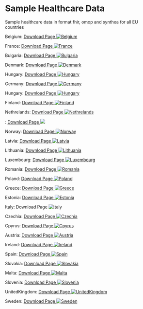 # Sample Healthcare Data #
Sample healthcare data in format fhir, omop and synthea for all EU countries

Belgium: [ Download Page ](https://github.com/science-automation/healthcare-europe-sample/tree/BE) [![Belgium](https://dev.azure.com/shambergerm/HealthcareEuropeSample/_apis/build/status/Belgium?branchName=master)](https://dev.azure.com/shambergerm/HealthcareEuropeSample/_build/latest?definitionId=3&branchName=master)

France: [ Download Page ](https://github.com/science-automation/healthcare-europe-sample/tree/FR) [![France](https://dev.azure.com/shambergerm/HealthcareEuropeSample/_apis/build/status/France?branchName=master)](https://dev.azure.com/shambergerm/HealthcareEuropeSample/_build/latest?definitionId=3&branchName=master)

Bulgaria: [ Download Page ](https://github.com/science-automation/healthcare-europe-sample/tree/BG) [![Bulgaria](https://dev.azure.com/shambergerm/HealthcareEuropeSample/_apis/build/status/Bulgaria?branchName=master)](https://dev.azure.com/shambergerm/HealthcareEuropeSample/_build/latest?definitionId=3&branchName=master)

Denmark: [ Download Page ](https://github.com/science-automation/healthcare-europe-sample/tree/DK) [![Denmark](https://dev.azure.com/shambergerm/HealthcareEuropeSample/_apis/build/status/Denmark?branchName=master)](https://dev.azure.com/shambergerm/HealthcareEuropeSample/_build/latest?definitionId=3&branchName=master)

Hungary: [ Download Page ](https://github.com/science-automation/healthcare-europe-sample/tree/HR) [![Hungary](https://dev.azure.com/shambergerm/HealthcareEuropeSample/_apis/build/status/Hungary?branchName=master)](https://dev.azure.com/shambergerm/HealthcareEuropeSample/_build/latest?definitionId=3&branchName=master)

Germany: [ Download Page ](https://github.com/science-automation/healthcare-europe-sample/tree/DE) [![Germany](https://dev.azure.com/shambergerm/HealthcareEuropeSample/_apis/build/status/Germany?branchName=master)](https://dev.azure.com/shambergerm/HealthcareEuropeSample/_build/latest?definitionId=3&branchName=master)

Hungary: [ Download Page ](https://github.com/science-automation/healthcare-europe-sample/tree/HU) [![Hungary](https://dev.azure.com/shambergerm/HealthcareEuropeSample/_apis/build/status/Hungary?branchName=master)](https://dev.azure.com/shambergerm/HealthcareEuropeSample/_build/latest?definitionId=3&branchName=master)

Finland: [ Download Page ](https://github.com/science-automation/healthcare-europe-sample/tree/FI) [![Finland](https://dev.azure.com/shambergerm/HealthcareEuropeSample/_apis/build/status/Finland?branchName=master)](https://dev.azure.com/shambergerm/HealthcareEuropeSample/_build/latest?definitionId=3&branchName=master)

Nethrelands: [ Download Page ](https://github.com/science-automation/healthcare-europe-sample/tree/NL) [![Nethrelands](https://dev.azure.com/shambergerm/HealthcareEuropeSample/_apis/build/status/Nethrelands?branchName=master)](https://dev.azure.com/shambergerm/HealthcareEuropeSample/_build/latest?definitionId=3&branchName=master)

: [ Download Page ](https://github.com/science-automation/healthcare-europe-sample/tree/PT) [![](https://dev.azure.com/shambergerm/HealthcareEuropeSample/_apis/build/status/?branchName=master)](https://dev.azure.com/shambergerm/HealthcareEuropeSample/_build/latest?definitionId=3&branchName=master)

Norway: [ Download Page ](https://github.com/science-automation/healthcare-europe-sample/tree/NO) [![Norway](https://dev.azure.com/shambergerm/HealthcareEuropeSample/_apis/build/status/Norway?branchName=master)](https://dev.azure.com/shambergerm/HealthcareEuropeSample/_build/latest?definitionId=3&branchName=master)

Latvia: [ Download Page ](https://github.com/science-automation/healthcare-europe-sample/tree/LV) [![Latvia](https://dev.azure.com/shambergerm/HealthcareEuropeSample/_apis/build/status/Latvia?branchName=master)](https://dev.azure.com/shambergerm/HealthcareEuropeSample/_build/latest?definitionId=3&branchName=master)

Lithuania: [ Download Page ](https://github.com/science-automation/healthcare-europe-sample/tree/LT) [![Lithuania](https://dev.azure.com/shambergerm/HealthcareEuropeSample/_apis/build/status/Lithuania?branchName=master)](https://dev.azure.com/shambergerm/HealthcareEuropeSample/_build/latest?definitionId=3&branchName=master)

Luxembourg: [ Download Page ](https://github.com/science-automation/healthcare-europe-sample/tree/LU) [![Luxembourg](https://dev.azure.com/shambergerm/HealthcareEuropeSample/_apis/build/status/Luxembourg?branchName=master)](https://dev.azure.com/shambergerm/HealthcareEuropeSample/_build/latest?definitionId=3&branchName=master)

Romania: [ Download Page ](https://github.com/science-automation/healthcare-europe-sample/tree/RO) [![Romania](https://dev.azure.com/shambergerm/HealthcareEuropeSample/_apis/build/status/Romania?branchName=master)](https://dev.azure.com/shambergerm/HealthcareEuropeSample/_build/latest?definitionId=3&branchName=master)

Poland: [ Download Page ](https://github.com/science-automation/healthcare-europe-sample/tree/PL) [![Poland](https://dev.azure.com/shambergerm/HealthcareEuropeSample/_apis/build/status/Poland?branchName=master)](https://dev.azure.com/shambergerm/HealthcareEuropeSample/_build/latest?definitionId=3&branchName=master)

Greece: [ Download Page ](https://github.com/science-automation/healthcare-europe-sample/tree/GR) [![Greece](https://dev.azure.com/shambergerm/HealthcareEuropeSample/_apis/build/status/Greece?branchName=master)](https://dev.azure.com/shambergerm/HealthcareEuropeSample/_build/latest?definitionId=3&branchName=master)

Estonia: [ Download Page ](https://github.com/science-automation/healthcare-europe-sample/tree/EE) [![Estonia](https://dev.azure.com/shambergerm/HealthcareEuropeSample/_apis/build/status/Estonia?branchName=master)](https://dev.azure.com/shambergerm/HealthcareEuropeSample/_build/latest?definitionId=3&branchName=master)

Italy: [ Download Page ](https://github.com/science-automation/healthcare-europe-sample/tree/IT) [![Italy](https://dev.azure.com/shambergerm/HealthcareEuropeSample/_apis/build/status/Italy?branchName=master)](https://dev.azure.com/shambergerm/HealthcareEuropeSample/_build/latest?definitionId=3&branchName=master)

Czechia: [ Download Page ](https://github.com/science-automation/healthcare-europe-sample/tree/CZ) [![Czechia](https://dev.azure.com/shambergerm/HealthcareEuropeSample/_apis/build/status/Czechia?branchName=master)](https://dev.azure.com/shambergerm/HealthcareEuropeSample/_build/latest?definitionId=3&branchName=master)

Cpyrus: [ Download Page ](https://github.com/science-automation/healthcare-europe-sample/tree/CY) [![Cpyrus](https://dev.azure.com/shambergerm/HealthcareEuropeSample/_apis/build/status/Cpyrus?branchName=master)](https://dev.azure.com/shambergerm/HealthcareEuropeSample/_build/latest?definitionId=3&branchName=master)

Austria: [ Download Page ](https://github.com/science-automation/healthcare-europe-sample/tree/AT) [![Austria](https://dev.azure.com/shambergerm/HealthcareEuropeSample/_apis/build/status/Austria?branchName=master)](https://dev.azure.com/shambergerm/HealthcareEuropeSample/_build/latest?definitionId=3&branchName=master)

Ireland: [ Download Page ](https://github.com/science-automation/healthcare-europe-sample/tree/IE) [![Ireland](https://dev.azure.com/shambergerm/HealthcareEuropeSample/_apis/build/status/Ireland?branchName=master)](https://dev.azure.com/shambergerm/HealthcareEuropeSample/_build/latest?definitionId=3&branchName=master)

Spain: [ Download Page ](https://github.com/science-automation/healthcare-europe-sample/tree/ES) [![Spain](https://dev.azure.com/shambergerm/HealthcareEuropeSample/_apis/build/status/Spain?branchName=master)](https://dev.azure.com/shambergerm/HealthcareEuropeSample/_build/latest?definitionId=3&branchName=master)

Slovakia: [ Download Page ](https://github.com/science-automation/healthcare-europe-sample/tree/SK) [![Slovakia](https://dev.azure.com/shambergerm/HealthcareEuropeSample/_apis/build/status/Slovakia?branchName=master)](https://dev.azure.com/shambergerm/HealthcareEuropeSample/_build/latest?definitionId=3&branchName=master)

Malta: [ Download Page ](https://github.com/science-automation/healthcare-europe-sample/tree/MT) [![Malta](https://dev.azure.com/shambergerm/HealthcareEuropeSample/_apis/build/status/Malta?branchName=master)](https://dev.azure.com/shambergerm/HealthcareEuropeSample/_build/latest?definitionId=3&branchName=master)

Slovenia: [ Download Page ](https://github.com/science-automation/healthcare-europe-sample/tree/SI) [![Slovenia](https://dev.azure.com/shambergerm/HealthcareEuropeSample/_apis/build/status/Slovenia?branchName=master)](https://dev.azure.com/shambergerm/HealthcareEuropeSample/_build/latest?definitionId=3&branchName=master)

UnitedKingdom: [ Download Page ](https://github.com/science-automation/healthcare-europe-sample/tree/UK) [![UnitedKingdom](https://dev.azure.com/shambergerm/HealthcareEuropeSample/_apis/build/status/UnitedKingdom?branchName=master)](https://dev.azure.com/shambergerm/HealthcareEuropeSample/_build/latest?definitionId=3&branchName=master)

Sweden: [ Download Page ](https://github.com/science-automation/healthcare-europe-sample/tree/SE) [![Sweden](https://dev.azure.com/shambergerm/HealthcareEuropeSample/_apis/build/status/Sweden?branchName=master)](https://dev.azure.com/shambergerm/HealthcareEuropeSample/_build/latest?definitionId=3&branchName=master)

